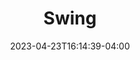 ---
title: "Swing"
date: 2023-04-23T16:14:39-04:00
draft: false
description: Freestanding Wooden Swing Bench
---